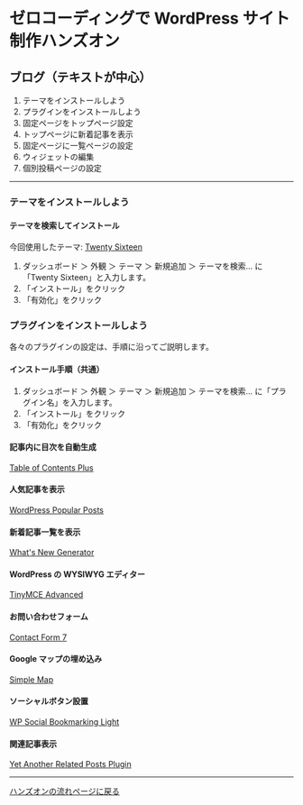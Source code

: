 # ゼロコーディングで WordPress サイト制作ハンズオン

## ブログ（テキストが中心）

1. テーマをインストールしよう
1. プラグインをインストールしよう
1. 固定ページをトップページ設定
1. トップページに新着記事を表示
1. 固定ページに一覧ページの設定
1. ウィジェットの編集
1. 個別投稿ページの設定

----

### テーマをインストールしよう

#### テーマを検索してインストール

今回使用したテーマ: [Twenty Sixteen](https://ja.wordpress.org/themes/twentysixteen/)

1. ダッシュボード ＞ 外観 ＞ テーマ ＞ 新規追加 ＞ テーマを検索… に「Twenty Sixteen」と入力します。
1. 「インストール」をクリック
1. 「有効化」をクリック

### プラグインをインストールしよう

各々のプラグインの設定は、手順に沿ってご説明します。

#### インストール手順（共通）

1. ダッシュボード ＞ 外観 ＞ テーマ ＞ 新規追加 ＞ テーマを検索… に「プラグイン名」を入力します。
1. 「インストール」をクリック
1. 「有効化」をクリック

#### 記事内に目次を自動生成

[Table of Contents Plus](https://ja.wordpress.org/plugins/table-of-contents-plus/)

#### 人気記事を表示

[WordPress Popular Posts](https://ja.wordpress.org/plugins/wordpress-popular-posts/)

#### 新着記事一覧を表示

[What's New Generator](https://ja.wordpress.org/plugins/whats-new-genarator/)

#### WordPress の WYSIWYG エディター

[TinyMCE Advanced](https://ja.wordpress.org/plugins/tinymce-advanced/)

#### お問い合わせフォーム

[Contact Form 7](https://ja.wordpress.org/plugins/contact-form-7/)

#### Google マップの埋め込み

[Simple Map](https://ja.wordpress.org/plugins/simple-map/)

#### ソーシャルボタン設置

[WP Social Bookmarking Light](https://ja.wordpress.org/plugins/wp-social-bookmarking-light/)

#### 関連記事表示

[Yet Another Related Posts Plugin](https://ja.wordpress.org/plugins/yet-another-related-posts-plugin/)

----

[ハンズオンの流れページに戻る](https://github.com/wckansai2016/zerocoding-hands-on/blob/master/README.md#ハンズオンの流れ)
